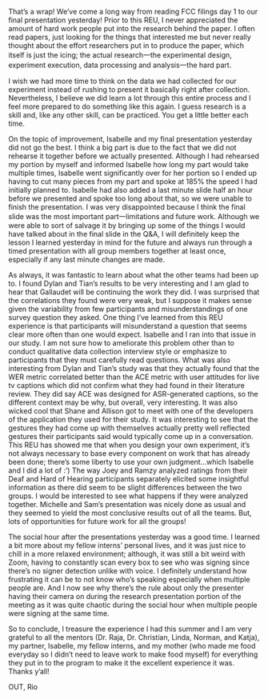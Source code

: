 That’s a wrap! We’ve come a long way from reading FCC filings day 1 to our final presentation yesterday! Prior to this REU, I never appreciated the amount of hard work people put into the research behind the paper. I often read papers, just looking for the things that interested me but never really thought about the effort researchers put in to produce the paper, which itself is just the icing; the actual research一the experimental design, experiment execution, data processing and analysis一the hard part. 

I wish we had more time to think on the data we had collected for our experiment instead of rushing to present it basically right after collection. Nevertheless, I believe we did learn a lot through this entire process and I feel more prepared to do something like this again. I guess research is a skill and, like any other skill, can be practiced. You get a little better each time. 

On the topic of improvement, Isabelle and my final presentation yesterday did not go the best. I think a big part is due to the fact that we did not rehearse it together before we actually presented. Although I had rehearsed my portion by myself and informed Isabelle how long my part would take multiple times, Isabelle went significantly over for her portion so I ended up having to cut many pieces from my part and spoke at 185% the speed I had initially planned to. Isabelle had also added a last minute slide half an hour before we presented and spoke too long about that, so we were unable to finish the presentation. I was very disappointed because I think the final slide was the most important part一limitations and future work. Although we were able to sort of salvage it by bringing up some of the things I would have talked about in the final slide in the Q&A, I will definitely keep the lesson I learned yesterday in mind for the future and always run through a timed presentation with all group members together at least once, especially if any last minute changes are made. 

As always, it was fantastic to learn about what the other teams had been up to. I found Dylan and Tian’s results to be very interesting and I am glad to hear that Gallaudet will be continuing the work they did. I was surprised that the correlations they found were very weak, but I suppose it makes sense given the variability from few participants and misunderstandings of one survey question they asked. One thing I’ve learned from this REU experience is that participants will misunderstand a question that seems clear more often than one would expect. Isabelle and I ran into that issue in our study. I am not sure how to ameliorate this problem other than to conduct qualitative data collection interview style or emphasize to participants that they must carefully read questions. What was also interesting from Dylan and Tian’s study was that they actually found that the WER metric correlated better than the ACE metric with user attitudes for live tv captions which did not confirm what they had found in their literature review. They did say ACE was designed for ASR-generated captions, so the different context may be why, but overall, very interesting. It was also wicked cool that Shane and Allison got to meet with one of the developers of the application they used for their study. It was interesting to see that the gestures they had come up with themselves actually pretty well reflected gestures their participants said would typically come up in a conversation. This REU has showed me that when you design your own experiment, it’s not always necessary to base every component on work that has already been done; there’s some liberty to use your own judgment...which Isabelle and I did a lot of :’) The way Joey and Ramzy analyzed ratings from their Deaf and Hard of Hearing participants separately elicited some insightful information as there did seem to be slight differences between the two groups. I would be interested to see what happens if they were analyzed together. Michelle and Sam’s presentation was nicely done as usual and they seemed to yield the most conclusive results out of all the teams. But, lots of opportunities for future work for all the groups! 

The social hour after the presentations yesterday was a good time. I learned a bit more about my fellow interns’ personal lives, and it was just nice to chill in a more relaxed environment; although, it was still a bit weird with Zoom, having to constantly scan every box to see who was signing since there’s no signer detection unlike with voice. I definitely understand how frustrating it can be to not know who’s speaking especially when multiple people are. And I now see why there’s the rule about only the presenter having their camera on during the research presentation portion of the meeting as it was quite chaotic during the social hour when multiple people were signing at the same time. 

So to conclude, I treasure the experience I had this summer and I am very grateful to all the mentors (Dr. Raja, Dr. Christian, Linda, Norman, and Katja), my partner, Isabelle, my fellow interns, and my mother (who made me food everyday so I didn’t need to leave work to make food myself) for everything they put in to the program to make it the excellent experience it was. Thanks y’all! 

OUT,
Rio 
